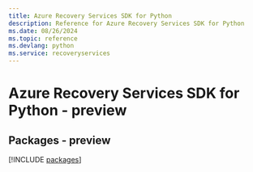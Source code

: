 ```yaml
---
title: Azure Recovery Services SDK for Python
description: Reference for Azure Recovery Services SDK for Python
ms.date: 08/26/2024
ms.topic: reference
ms.devlang: python
ms.service: recoveryservices
---
```

# Azure Recovery Services SDK for Python - preview
## Packages - preview
[!INCLUDE [packages](recovery-services-index.md)]